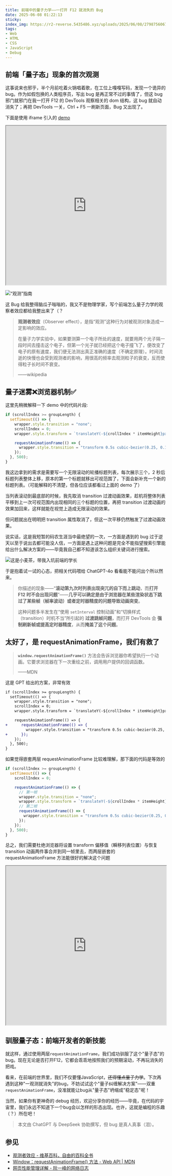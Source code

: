 ```yaml
---
title: 前端中的量子力学——一打开 F12 就消失的 Bug
date: 2025-06-08 01:22:13
sticky:
index_img: https://r2-reverse.5435486.xyz/uploads/2025/06/08/2798756067653.webp
tags:
- Web
- HTML
- CSS
- JavaScript
- Debug
---
```


## 前端「量子态」现象的首次观测

这事说来也邪乎，半个月前吃着火锅唱着歌，在工位上嘎嘎写码，发现一个诡异的 bug。作为如假包换的人类程序员，写出 bug 是再正常不过的事情了，但这 bug 邪门就邪门在我一打开 F12 的 DevTools 观察相关的 dom 结构，这 bug 就自动消失了；再把 DevTools 一关，Ctrl + F5 一刷新页面，Bug 又出现了。

下面是使用 iframe 引入的 [demo](https://r2-reverse.5435486.xyz/demo/scroll-jump-bug.html)

<iframe src="https://r2-reverse.5435486.xyz/demo/scroll-jump-bug.html" width="100%" height="500" allowfullscreen></iframe>

![“观测”指南](https://r2-reverse.5435486.xyz/uploads/2025/06/08/65620d31fce6f.webp)

这 Bug 给我整得脑瓜子嗡嗡的，我又不是物理学家，写个前端怎么量子力学的观察者效应都给我整出来了（？

> **观测者效应**（Observer effect），是指“观测”这种行为对被观测对象造成一定影响的效应。
>
> 在量子力学实验中，如果要测算一个电子所处的速度，就要用两个光子隔一段时间去撞击这个电子，但第一个光子就已经把这个电子撞飞了，便改变了电子的原有速度，我们便无法测出真正准确的速度（不确定原理）。时间流逝的快慢也会受到观测者的影响，用很高的频率去观测粒子的衰变，反而使得粒子长时间不衰变。
>
> ——wikipedia

## 量子迷雾❌浏览器机制✅

这里先稍微解释一下 demo 中的代码片段:

```javascript
if (scrollIndex >= groupLength) {
  setTimeout(() => {
    wrapper.style.transition = "none";
    scrollIndex = 0;
    wrapper.style.transform = `translateY(-${crollIndex * itemHeight}px)`;

    requestAnimationFrame(() => {
      wrapper.style.transition = "transform 0.5s cubic-bezier(0.25, 0.1, 0.25, 1)";
    });
  }, 500);
}
```

我这边拿到的需求是需要写一个无限滚动的轮播标题列表，每次展示三个，2 秒后标题列表整体上移，原本的第一个标题就移出可视范围了，下面会新补充一个新的标题列表。（可能解释的不清楚，但各位应该都看过上面的 demo 了）

当列表滚动到最底部的时候，我先取消 transition 过渡动画效果，趁机将整体列表平移到上一次可视范围内出现相同的三个标题的位置，再把 transition 过渡动画的效果加回来，这样就能在视觉上造成无限滚动的效果。

但问题就出在明明把 transition 属性取消了，但这一次平移仍然触发了过渡动画效果。

说实话，这是我短暂的码农生涯当中最绝望的一次，一方面是遇到的 bug 过于逆天以至于说出去都可能没人信，一方面是遇上这种问题是完全不能指望搜索引擎能给出什么解决方案的——毕竟我自己都不知道该怎么组织关键词进行搜索。

![这是小麦茶，带我入坑前端的学长](https://r2-reverse.5435486.xyz/uploads/2025/06/08/475a61b332454.webp)

于是抱着试一试的心态，把相关代码喂给 ChatGPT-4o 看看能不能问出个所以然来。

> 你描述的现象——“**滚动第九次时列表出现突兀的自下而上跳动**，而**打开 F12 时不会出现问题**”——**几乎可以确定是由于浏览器在某些渲染状态下跳过了某些帧（帧率波动）或者定时器精度的问题导致动画突变**。
>
> 这种问题多半发生在“使用 `setInterval` 控制动画”和“切换样式（transition）时机不当”所引起的 **过渡跳帧问题**，而打开 DevTools 会 **强制刷新帧或提高定时器精度**，从而**掩盖了这个问题**。

## 太好了，是 requestAnimationFrame，我们有救了

> **`window.requestAnimationFrame()`** 方法会告诉浏览器你希望执行一个动画。它要求浏览器在下一次重绘之前，调用用户提供的回调函数。
>
> ——MDN

这是 GPT 给出的方案，非常有效

```diff
if (scrollIndex >= groupLength) {
  setTimeout(() => {
    wrapper.style.transition = "none";
    scrollIndex = 0;
    wrapper.style.transform = `translateY(-${crollIndex * itemHeight}px)`;

    requestAnimationFrame(() => {
+      requestAnimationFrame(() => {
         wrapper.style.transition = "transform 0.5s cubic-bezier(0.25, 0.1, 0.25, 1)";
+      });
    });
  }, 500);
}
```

如果觉得嵌套两层 requestAnimationFrame 比较难理解，那下面的代码是等效的

```javascript
if (scrollIndex >= groupLength) {
  setTimeout(() => {
    scrollIndex = 0;

    requestAnimationFrame(() => {
      // 第一帧
      wrapper.style.transition = "none";
      wrapper.style.transform = `translateY(-${crollIndex * itemHeight}px)`;
      // 第二帧
      requestAnimationFrame(() => {
        wrapper.style.transition = "transform 0.5s cubic-bezier(0.25, 0.1, 0.25, 1)";
      });
    });
  }, 500);
}
```

总之，我们需要杜绝浏览器将设置 transform 偏移值（瞬移列表位置）与恢复 transition 动画两件事合并到同一帧里去，而两层嵌套的 requestAnimationFrame 方法能很好的解决这个问题

<iframe src="https://r2-reverse.5435486.xyz/demo/scroll-jump-bug-fixed.html" width="100%" height="500" allowfullscreen></iframe>

## 驯服量子态：前端开发者的新技能

就这样，通过使用两层`requestAnimationFrame`，我们成功驯服了这个"量子态"的bug。现在无论是否打开F12，它都会乖乖地按照我们的预期滚动，不再玩消失的把戏。

看来，在前端的世界里，我们不仅要懂JavaScript，~~还得懂点量子力学~~。下次再遇到这种"一观测就消失"的bug，不妨试试这个"量子纠缠解决方案"——双重`requestAnimationFrame`，没准就能让bug从"量子态"坍缩成"稳定态"呢！

当然，如果你有更神奇的 debug 经历，欢迎分享你的经历——毕竟，在代码的宇宙里，我们永远不知道下一个bug会以怎样的形态出现。也许，这就是编程的乐趣（？）所在吧！

> 本文由 ChatGPT 与 DeepSeek 协助撰写，但 bug 是真人真事（泪）。

## 参见

- [观测者效应 - 维基百科，自由的百科全书](https://zh.wikipedia.org/wiki/%E8%A7%82%E6%B5%8B%E8%80%85%E6%95%88%E5%BA%94)
- [Window：requestAnimationFrame() 方法 - Web API | MDN](https://developer.mozilla.org/zh-CN/docs/Web/API/Window/requestAnimationFrame)
- [网页性能管理详解 - 阮一峰的网络日志](https://www.ruanyifeng.com/blog/2015/09/web-page-performance-in-depth.html)
